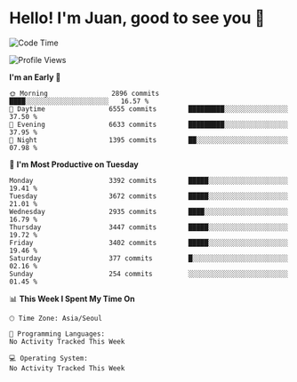 # Hello! I'm Juan, good to see you 👋

<!--
**Y-k-Y/Y-k-Y** is a ✨ _special_ ✨ repository because its `README.md` (this file) appears on your GitHub profile.

Here are some ideas to get you started:

- 🔭 I’m currently working on ...
- 🌱 I’m currently learning ...
- 👯 I’m looking to collaborate on ...
- 🤔 I’m looking for help with ...
- 💬 Ask me about ...
- 📫 How to reach me: ...
- 😄 Pronouns: ...
- ⚡ Fun fact: ...
-->
<!--
![Profile views](https://gpvc.arturio.dev/Y-k-Y)

[![Omid Nikrah StackOverflow](https://github-readme-stackoverflow.vercel.app/?userID=9517076)](https://stackoverflow.com/users/9517076/i-have-10-fingers)
-->

<!--START_SECTION:waka-->
![Code Time](http://img.shields.io/badge/Code%20Time-1%2C751%20hrs%2015%20mins-blue)

![Profile Views](http://img.shields.io/badge/Profile%20Views-0-blue)

**I'm an Early 🐤** 

```text
🌞 Morning                2896 commits        ████░░░░░░░░░░░░░░░░░░░░░   16.57 % 
🌆 Daytime                6555 commits        █████████░░░░░░░░░░░░░░░░   37.50 % 
🌃 Evening                6633 commits        █████████░░░░░░░░░░░░░░░░   37.95 % 
🌙 Night                  1395 commits        ██░░░░░░░░░░░░░░░░░░░░░░░   07.98 % 
```
📅 **I'm Most Productive on Tuesday** 

```text
Monday                   3392 commits        █████░░░░░░░░░░░░░░░░░░░░   19.41 % 
Tuesday                  3672 commits        █████░░░░░░░░░░░░░░░░░░░░   21.01 % 
Wednesday                2935 commits        ████░░░░░░░░░░░░░░░░░░░░░   16.79 % 
Thursday                 3447 commits        █████░░░░░░░░░░░░░░░░░░░░   19.72 % 
Friday                   3402 commits        █████░░░░░░░░░░░░░░░░░░░░   19.46 % 
Saturday                 377 commits         █░░░░░░░░░░░░░░░░░░░░░░░░   02.16 % 
Sunday                   254 commits         ░░░░░░░░░░░░░░░░░░░░░░░░░   01.45 % 
```


📊 **This Week I Spent My Time On** 

```text
🕑︎ Time Zone: Asia/Seoul

💬 Programming Languages: 
No Activity Tracked This Week

💻 Operating System: 
No Activity Tracked This Week
```


<!--END_SECTION:waka-->
